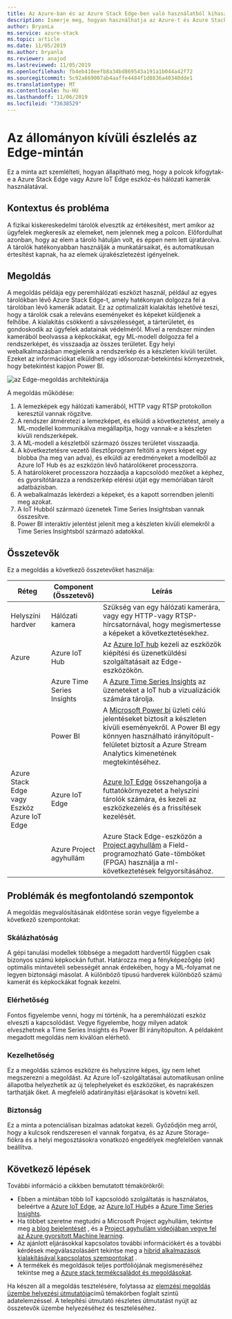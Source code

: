 ```yaml
---
title: Az Azure-ban és az Azure Stack Edge-ben való használatból kihasználható leltározási minta.
description: Ismerje meg, hogyan használhatja az Azure-t és Azure Stack Edge-szolgáltatásokat a készletek észlelésének megvalósításához.
author: BryanLa
ms.service: azure-stack
ms.topic: article
ms.date: 11/05/2019
ms.author: bryanla
ms.reviewer: anajod
ms.lastreviewed: 11/05/2019
ms.openlocfilehash: fb4eb410eefb8a34bd869543a191a1b044a42f72
ms.sourcegitcommit: 5c92a669007ab4aaffe4484f1d8836a40340dde1
ms.translationtype: MT
ms.contentlocale: hu-HU
ms.lasthandoff: 11/06/2019
ms.locfileid: "73638529"
---
```

# <a name="out-of-stock-detection-at-the-edge-pattern"></a>Az állományon kívüli észlelés az Edge-mintán

Ez a minta azt szemlélteti, hogyan állapítható meg, hogy a polcok kifogytak-e a Azure Stack Edge vagy Azure IoT Edge eszköz-és hálózati kamerák használatával.

## <a name="context-and-problem"></a>Kontextus és probléma

A fizikai kiskereskedelmi tárolók elvesztik az értékesítést, mert amikor az ügyfelek megkeresik az elemeket, nem jelennek meg a polcon. Előfordulhat azonban, hogy az elem a tároló hátulján volt, és éppen nem lett újratárolva. A tárolók hatékonyabban használják a munkatársaikat, és automatikusan értesítést kapnak, ha az elemek újrakészletezést igényelnek.

## <a name="solution"></a>Megoldás

A megoldás példája egy peremhálózati eszközt használ, például az egyes tárolókban lévő Azure Stack Edge-t, amely hatékonyan dolgozza fel a tárolóban lévő kamerák adatait. Ez az optimalizált kialakítás lehetővé teszi, hogy a tárolók csak a releváns eseményeket és képeket küldjenek a felhőbe. A kialakítás csökkenti a sávszélességet, a tárterületet, és gondoskodik az ügyfelek adatainak védelméről. Mivel a rendszer minden kamerából beolvassa a képkockákat, egy ML-modell dolgozza fel a rendszerképet, és visszaadja az összes területet. Egy helyi webalkalmazásban megjelenik a rendszerkép és a készleten kívüli terület. Ezeket az információkat elküldheti egy idősorozat-betekintési környezetnek, hogy betekintést kapjon Power BI.

![az Edge-megoldás architektúrája](media/pattern-out-of-stock-at-edge/solution-architecture.png)

A megoldás működése:
1. A lemezképek egy hálózati kamerából, HTTP vagy RTSP protokollon keresztül vannak rögzítve.
2. A rendszer átméretezi a lemezképet, és elküldi a következtetést, amely a ML-modellel kommunikálva megállapítja, hogy vannak-e a készleten kívüli rendszerképek.
3. A ML-modell a készletből származó összes területet visszaadja.
4. A következtetésre vezető illesztőprogram feltölti a nyers képet egy blobba (ha meg van adva), és elküldi az eredményeket a modellből az Azure IoT Hub és az eszközön lévő határolókeret processzorra.
5. A határolókeret processzora hozzáadja a kapcsolódó mezőket a képhez, és gyorsítótárazza a rendszerkép elérési útját egy memóriában tárolt adatbázisban.
6. A webalkalmazás lekérdezi a képeket, és a kapott sorrendben jeleníti meg azokat.
7. A IoT Hubból származó üzenetek Time Series Insightsban vannak összesítve.
8. Power BI interaktív jelentést jelenít meg a készleten kívüli elemekről a Time Series Insightsból származó adatokkal.


## <a name="components"></a>Összetevők

Ez a megoldás a következő összetevőket használja:

| Réteg | Component (Összetevő) | Leírás |
|----------|-----------|-------------|
| Helyszíni hardver | Hálózati kamera | Szükség van egy hálózati kamerára, vagy egy HTTP-vagy RTSP-hírcsatornával, hogy megismertesse a képeket a következtetésekhez. |
| Azure | Azure IoT Hub | Az [Azure IoT hub](/azure/iot-hub/) kezeli az eszközök kiépítési és üzenetküldési szolgáltatásait az Edge-eszközökön. |
|  | Azure Time Series Insights | A [Azure Time Series Insights](/azure/time-series-insights/) az üzeneteket a IoT hub a vizualizációk számára tárolja. |
|  | Power BI | A [Microsoft Power bi](https://powerbi.microsoft.com/) üzleti célú jelentéseket biztosít a készleten kívüli eseményekről. A Power BI egy könnyen használható irányítópult-felületet biztosít a Azure Stream Analytics kimenetének megtekintéséhez. |
| Azure Stack Edge vagy<br>Eszköz Azure IoT Edge | Azure IoT Edge | [Azure IoT Edge](/azure/iot-edge/) összehangolja a futtatókörnyezetet a helyszíni tárolók számára, és kezeli az eszközkezelés és a frissítések kezelését.|
| | Azure Project agyhullám | Azure Stack Edge-eszközön a [Project agyhullám](https://blogs.microsoft.com/ai/build-2018-project-brainwave/) a Field-programozható Gate-tömböket (FPGA) használja a ml-következtetések felgyorsításához.|

## <a name="issues-and-considerations"></a>Problémák és megfontolandó szempontok

A megoldás megvalósításának eldöntése során vegye figyelembe a következő szempontokat:

### <a name="scalability"></a>Skálázhatóság 

A gépi tanulási modellek többsége a megadott hardvertől függően csak bizonyos számú képkockán futhat. Határozza meg a fényképezőgép (ek) optimális mintavételi sebességét annak érdekében, hogy a ML-folyamat ne legyen biztonsági másolat. A különböző típusú hardverek különböző számú kamerát és képkockákat fognak kezelni.

### <a name="availability"></a>Elérhetőség

Fontos figyelembe venni, hogy mi történik, ha a peremhálózati eszköz elveszti a kapcsolódást. Vegye figyelembe, hogy milyen adatok elveszhetnek a Time Series Insights és Power BI irányítópulton. A példaként megadott megoldás nem kiválóan elérhető.

### <a name="manageability"></a>Kezelhetőség

Ez a megoldás számos eszközre és helyszínre képes, így nem lehet megszerezni a megoldást. Az Azure IoT-szolgáltatásai automatikusan online állapotba helyezhetik az új telephelyeket és eszközöket, és naprakészen tarthatják őket. A megfelelő adatirányítási eljárásokat is követni kell.

### <a name="security"></a>Biztonság

Ez a minta a potenciálisan bizalmas adatokat kezeli. Győződjön meg arról, hogy a kulcsok rendszeresen el vannak forgatva, és az Azure Storage-fiókra és a helyi megosztásokra vonatkozó engedélyek megfelelően vannak beállítva. 

## <a name="next-steps"></a>Következő lépések

További információ a cikkben bemutatott témakörökről:
- Ebben a mintában több IoT kapcsolódó szolgáltatás is használatos, beleértve a [Azure IoT Edge](/azure/iot-edge/), az [Azure IoT Hub](/azure/iot-hub/)és a [Azure Time Series Insights](/azure/time-series-insights/).
- Ha többet szeretne megtudni a Microsoft Project agyhullám, tekintse meg [a blog bejelentését](https://blogs.microsoft.com/ai/build-2018-project-brainwave/) , és a [Project agyhullám videójában vegye fel az Azure gyorsított Machine learning](https://www.youtube.com/watch?v=DJfMobMjCX0).
- Az ajánlott eljárásokkal kapcsolatos további információkért és a további kérdések megválaszolásáért tekintse meg a [hibrid alkalmazások kialakításával kapcsolatos szempontokat](overview-app-design-considerations.md) .
- A termékek és megoldások teljes portfóliójának megismeréséhez tekintse meg a [Azure stack termékcsaládot és megoldásokat](/azure-stack).

Ha készen áll a megoldás tesztelésére, folytassa az [elemzési megoldás üzembe helyezési útmutatója](https://aka.ms/edgeinferencingdeploy)című témakörben foglalt szintű adatelemzéssel. A telepítési útmutató részletes útmutatást nyújt az összetevők üzembe helyezéséhez és teszteléséhez.